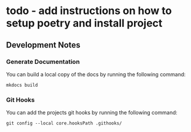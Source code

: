 

# todo - add instructions on how to setup poetry and install project


## Development Notes

### Generate Documentation

You can build a local copy of the docs by running the following command:
```shell
mkdocs build
```


### Git Hooks
You can add the projects git hooks by running the following command:
```shell
git config --local core.hooksPath .githooks/
```


